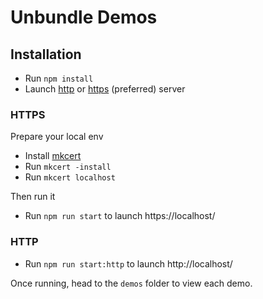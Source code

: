 # Unbundle Demos

## Installation

- Run `npm install`
- Launch [http](#http) or [https](#https) (preferred) server

### HTTPS

Prepare your local env

- Install [mkcert](https://github.com/FiloSottile/mkcert#installation)
- Run `mkcert -install`
- Run `mkcert localhost`

Then run it

- Run `npm run start` to launch https://localhost/

### HTTP

- Run `npm run start:http` to launch http://localhost/

Once running, head to the `demos` folder to view each demo.
